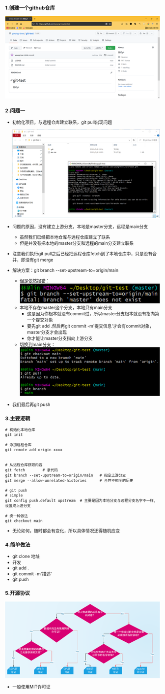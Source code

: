 ### 1.创建一个github仓库

![image-20220708200727624](images/image-20220708200727624.png)

### 2.问题一

- 初始化项目，与远程仓库建立联系，git pull出现问题

  ![image-20220708201510981](images/image-20220708201510981.png)

- 问题的原因，没有建立上游分支，本地是master分支，远程是main分支

  - 虽然我们已经把本地仓库与远程仓库建立了联系
  - 但是并没有把本地的master分支和远程的main分支建立联系

- 注意我们执行git pull之后已经把远程仓库fetch到了本地仓库中，只是没有合并，即没有git merge

- 解决方案：git branch --set-upstream-to=origin/main

  - 但是依然报错：![image-20220708202834267](images/image-20220708202834267.png)
  - 本地不存在master这个分支，本地只有main分支
    - 这是因为你根本就没有commit过，所以master分支根本就没有指向第一个提交对象
    - 要先git add .然后再git commit -m'提交信息'才会有commit对象，master分支才会出现
    - 你才能让master分支指向上游分支
  - 切换到main分支：<img src="images/image-20220708202941685.png" alt="image-20220708202941685" style="zoom: 67%;" />

- 我们最后再git push

### 3.主要逻辑

```shell
# 初始化本地仓库
git init

# 添加远程仓库
git remote add origin xxxx


# 从远程仓库获取内容
git fetch        # 拿代码
git branch --set-upstream-to=origin/main   # 指定上游分支
git merge --allow-unrelated-histories      # 合并不相关的历史

# git push
# simple
git config push.default upstream  # 主要是因为本地分支与远程分支名字不一样, 设置成上游分支

# 换一种做法
git checkout main
```

- 无论如何，随时都会有变化，所以具体情况还得随机应变

### 4.简单做法

- git clone 地址
- 开发
- git add .
- git commit -m'描述'
- git push

### 5.开源协议

![image-20220708205511411](images/image-20220708205511411.png)

- 一般使用MIT许可证



